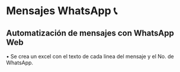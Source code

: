 # Mensajes WhatsApp 📞

## Automatización de mensajes con WhatsApp Web

• Se crea un excel con el texto de cada linea del mensaje y el No. de WhatsApp.

